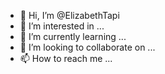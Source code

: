 - 👋 Hi, I’m @ElizabethTapi
- 👀 I’m interested in ...
- 🌱 I’m currently learning ...
- 💞️ I’m looking to collaborate on ...
- 📫 How to reach me ...

<!---
ElizabethTapi/ElizabethTapi is a ✨ special ✨ repository because its `README.md` (this file) appears on your GitHub profile.
You can click the Preview link to take a look at your changes.
--->
